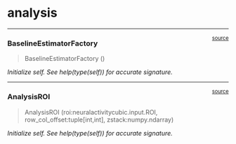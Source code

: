 # analysis


<!-- WARNING: THIS FILE WAS AUTOGENERATED! DO NOT EDIT! -->

------------------------------------------------------------------------

<a
href="https://github.com/ddoll/NeuralActivityCubic/blob/main/neuralactivitycubic/analysis.py#L22"
target="_blank" style="float:right; font-size:smaller">source</a>

### BaselineEstimatorFactory

>  BaselineEstimatorFactory ()

*Initialize self. See help(type(self)) for accurate signature.*

------------------------------------------------------------------------

<a
href="https://github.com/ddoll/NeuralActivityCubic/blob/main/neuralactivitycubic/analysis.py#L37"
target="_blank" style="float:right; font-size:smaller">source</a>

### AnalysisROI

>  AnalysisROI (roi:neuralactivitycubic.input.ROI,
>                   row_col_offset:tuple[int,int], zstack:numpy.ndarray)

*Initialize self. See help(type(self)) for accurate signature.*
